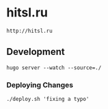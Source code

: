 # hitsl.ru

    http://hitsl.ru

## Development


    hugo server --watch --source=./


### Deploying Changes


    ./deploy.sh 'fixing a typo'

